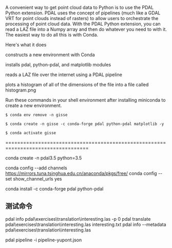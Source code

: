 A convenient way to get point cloud data to Python is to use the PDAL Python extension. PDAL uses the concept of pipelines (much like a GDAL VRT for point clouds instead of rasters) to allow users to orchestrate the processing of point cloud data. With the PDAL Python extension, you can read a LAZ file into a Numpy array and then do whatever you need to with it. The easiest way to do all this is with Conda.

Here's what it does

constructs a new environment with Conda

installs pdal, python-pdal, and matplotlib modules

reads a LAZ file over the internet using a PDAL pipeline

plots a histogram of all of the dimensions of the file into a file called histogram.png

Run these commands in your shell environment after installing miniconda to create a new environment.

    $ conda env remove -n gisse

    $ conda create -n gisse -c conda-forge pdal python-pdal matplotlib -y

    $ conda activate gisse

==================================================================================

conda create -n pdal3.5 python=3.5

conda config --add channels https://mirrors.tuna.tsinghua.edu.cn/anaconda/pkgs/free/
conda config --set show_channel_urls yes

conda install -c conda-forge pdal python-pdal



测试命令
----------------------------------
pdal info pdal\exercises\translation\interesting.las -p 0
pdal translate pdal\exercises\translation\interesting.las interesting.txt
pdal info --metadata pdal\exercises\translation\interesting.las

pdal pipeline -i pipeline-yupont.json